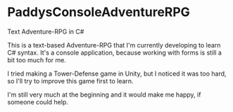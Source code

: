 # PaddysConsoleAdventureRPG

Text Adventure-RPG in C#

This is a text-based Adventure-RPG that I'm currently developing to learn C# syntax. It's a console application, because working with forms is still a bit too much for me.

I tried making a Tower-Defense game in Unity, but I noticed it was too hard, so I'll try to improve this game first to learn.

I'm still very much at the beginning and it would make me happy, if someone could help.
